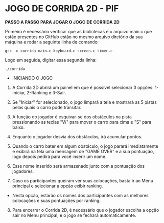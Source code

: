 # JOGO DE CORRIDA 2D - PIF

**PASSO A PASSO PARA JOGAR O JOGO DE CORRIDA 2D**

Primeiro é necessário verificar que as bibliotecas e o arquivo main.c que estão presentes no GitHub estão no mesmo arquivo diretório da sua máquina e rodar a seguinte linha de comando:
```
gcc -o corrida main.c keyboard.c screen.c timer.c
```
Logo em seguida, digitar essa segunda linha:
```
./corrida
```

- INICIANDO O JOGO

1. A Corrida 2D abrirá um painel em que é possível selecionar 3 opções: 1-Iniciar, 2-Ranking e 3-Sair.

2. Se "Iniciar" for selecionado, o jogo limpará a tela e mostrará as 5 pistas pelas quais o carro pode transitar.

3. A função do jogador é esquivar-se dos obstáculos na pista pressionando as teclas "W" para mover o carro para cima e "S" para baixo.

4. Enquanto o jogador desvia dos obstáculos, irá acumular pontos.

5. Quando o carro bater em algum obstáculo, o jogo parará imediatamente e exibirá na tela uma mensagem de "GAME OVER" e a sua pontuação, logo depois pedirá para você inserir um nome.

6. Esse nome inserido será armazenado junto com a pontuação dos jogadores.

7. Caso os participantes queiram ver suas colocações, basta ir ao Menu principal e selecionar a opção exibir ranking.
- Nesta opção, estarão os nomes dos participantes com as melhores colocações e suas pontuações por ranking.

8. Para encerrar o Corrida 2D, é necessário que o jogador escolha a opção sair no Menu principal, e o jogo se fechará automaticamente.
